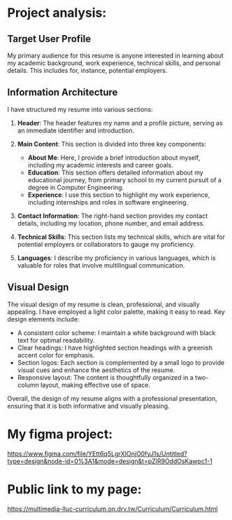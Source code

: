 # Project analysis:

## Target User Profile

My primary audience for this resume is anyone interested in learning about my academic background, work experience, technical skills, and personal details. This includes for, instance, potential employers.

## Information Architecture

I have structured my resume into various sections:

1. **Header**: The header features my name and a profile picture, serving as an immediate identifier and introduction.

2. **Main Content**: This section is divided into three key components:
   - **About Me**: Here, I provide a brief introduction about myself, including my academic interests and career goals.
   - **Education**: This section offers detailed information about my educational journey, from primary school to my current pursuit of a degree in Computer Engineering.
   - **Experience**: I use this section to highlight my work experience, including internships and roles in software engineering.

3. **Contact Information**: The right-hand section provides my contact details, including my location, phone number, and email address.

4. **Technical Skills**: This section lists my technical skills, which are vital for potential employers or collaborators to gauge my proficiency.

5. **Languages**: I describe my proficiency in various languages, which is valuable for roles that involve multilingual communication.

## Visual Design

The visual design of my resume is clean, professional, and visually appealing. I have employed a light color palette, making it easy to read. Key design elements include:

- A consistent color scheme: I maintain a white background with black text for optimal readability.
- Clear headings: I have highlighted section headings with a greenish accent color for emphasis.
- Section logos: Each section is complemented by a small logo to provide visual cues and enhance the aesthetics of the resume.
- Responsive layout: The content is thoughtfully organized in a two-column layout, making effective use of space.

Overall, the design of my resume aligns with a professional presentation, ensuring that it is both informative and visually pleasing.

# My figma project:

https://www.figma.com/file/YEtt6q5LgrXIOnjO0fyJ1s/Untitled?type=design&node-id=0%3A1&mode=design&t=pZlR9OddOsKawpc1-1

# Public link to my page:

https://multimedia-lluc-curriculum.on.drv.tw/Curriculum/Curriculum.html
